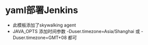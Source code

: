 # yaml部署Jenkins

- 此模板添加了skywalking agent
- JAVA_OPTS 添加时间参数 -Duser.timezone=Asia/Shanghai 或 -Duser.timezone=GMT+08 都可